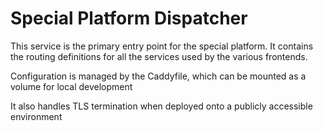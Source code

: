 # Special Platform Dispatcher
This service is the primary entry point for the special platform.
It contains the routing definitions for all the services used by the various frontends.

Configuration is managed by the Caddyfile, which can be mounted as a volume for local development

It also handles TLS termination when deployed onto a publicly accessible environment
